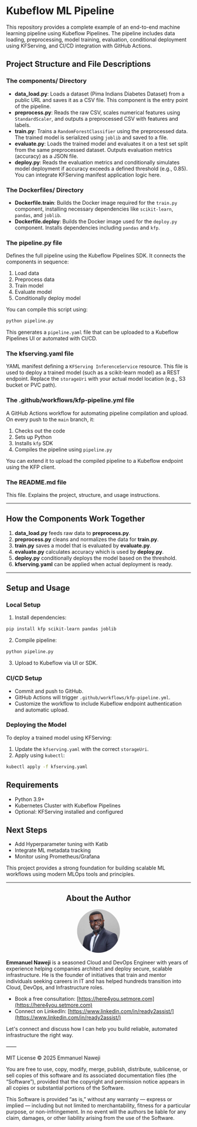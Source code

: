 # Kubeflow ML Pipeline

This repository provides a complete example of an end-to-end machine learning pipeline using Kubeflow Pipelines. The pipeline includes data loading, preprocessing, model training, evaluation, conditional deployment using KFServing, and CI/CD integration with GitHub Actions.

## Project Structure and File Descriptions

### The components/ Directory

- **data_load.py**: Loads a dataset (Pima Indians Diabetes Dataset) from a public URL and saves it as a CSV file. This component is the entry point of the pipeline.
- **preprocess.py**: Reads the raw CSV, scales numerical features using `StandardScaler`, and outputs a preprocessed CSV with features and labels.
- **train.py**: Trains a `RandomForestClassifier` using the preprocessed data. The trained model is serialized using `joblib` and saved to a file.
- **evaluate.py**: Loads the trained model and evaluates it on a test set split from the same preprocessed dataset. Outputs evaluation metrics (accuracy) as a JSON file.
- **deploy.py**: Reads the evaluation metrics and conditionally simulates model deployment if accuracy exceeds a defined threshold (e.g., 0.85). You can integrate KFServing manifest application logic here.

### The Dockerfiles/ Directory

- **Dockerfile.train**: Builds the Docker image required for the `train.py` component, installing necessary dependencies like `scikit-learn`, `pandas`, and `joblib`.
- **Dockerfile.deploy**: Builds the Docker image used for the `deploy.py` component. Installs dependencies including `pandas` and `kfp`.

### The pipeline.py file

Defines the full pipeline using the Kubeflow Pipelines SDK. It connects the components in sequence:
1. Load data
2. Preprocess data
3. Train model
4. Evaluate model
5. Conditionally deploy model

You can compile this script using:
```bash
python pipeline.py
```

This generates a `pipeline.yaml` file that can be uploaded to a Kubeflow Pipelines UI or automated with CI/CD.

### The kfserving.yaml file

YAML manifest defining a `KFServing InferenceService` resource. This file is used to deploy a trained model (such as a scikit-learn model) as a REST endpoint. Replace the `storageUri` with your actual model location (e.g., S3 bucket or PVC path).

### The .github/workflows/kfp-pipeline.yml file

A GitHub Actions workflow for automating pipeline compilation and upload. On every push to the `main` branch, it:
1. Checks out the code
2. Sets up Python
3. Installs `kfp` SDK
4. Compiles the pipeline using `pipeline.py`

You can extend it to upload the compiled pipeline to a Kubeflow endpoint using the KFP client.

### The README.md file

This file. Explains the project, structure, and usage instructions.

---

## How the Components Work Together

1. **data_load.py** feeds raw data to **preprocess.py**.
2. **preprocess.py** cleans and normalizes the data for **train.py**.
3. **train.py** saves a model that is evaluated by **evaluate.py**.
4. **evaluate.py** calculates accuracy which is used by **deploy.py**.
5. **deploy.py** conditionally deploys the model based on the threshold.
6. **kfserving.yaml** can be applied when actual deployment is ready.

---

## Setup and Usage

### Local Setup
1. Install dependencies:
```bash
pip install kfp scikit-learn pandas joblib
```

2. Compile pipeline:
```bash
python pipeline.py
```

3. Upload to Kubeflow via UI or SDK.

### CI/CD Setup
- Commit and push to GitHub.
- GitHub Actions will trigger `.github/workflows/kfp-pipeline.yml`.
- Customize the workflow to include Kubeflow endpoint authentication and automatic upload.

### Deploying the Model
To deploy a trained model using KFServing:
1. Update the `kfserving.yaml` with the correct `storageUri`.
2. Apply using `kubectl`:
```bash
kubectl apply -f kfserving.yaml
```

## Requirements
- Python 3.9+
- Kubernetes Cluster with Kubeflow Pipelines
- Optional: KFServing installed and configured

## Next Steps
- Add Hyperparameter tuning with Katib
- Integrate ML metadata tracking
- Monitor using Prometheus/Grafana

This project provides a strong foundation for building scalable ML workflows using modern MLOps tools and principles.

---
## <div align="center">About the Author</div>

<div align="center">
  <img src="assets/emmanuel-naweji.jpg" alt="Emmanuel Naweji" width="120" height="120" style="border-radius: 50%;" />
</div>

**Emmanuel Naweji** is a seasoned Cloud and DevOps Engineer with years of experience helping companies architect and deploy secure, scalable infrastructure. He is the founder of initiatives that train and mentor individuals seeking careers in IT and has helped hundreds transition into Cloud, DevOps, and Infrastructure roles.

- Book a free consultation: [https://here4you.setmore.com](https://here4you.setmore.com)
- Connect on LinkedIn: [https://www.linkedin.com/in/ready2assist/](https://www.linkedin.com/in/ready2assist/)

Let's connect and discuss how I can help you build reliable, automated infrastructure the right way.


——

MIT License © 2025 Emmanuel Naweji

You are free to use, copy, modify, merge, publish, distribute, sublicense, or sell copies of this software and its associated documentation files (the “Software”), provided that the copyright and permission notice appears in all copies or substantial portions of the Software.

This Software is provided “as is,” without any warranty — express or implied — including but not limited to merchantability, fitness for a particular purpose, or non-infringement. In no event will the authors be liable for any claim, damages, or other liability arising from the use of the Software.

